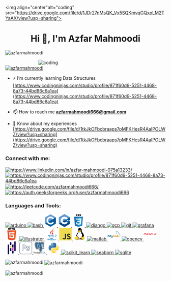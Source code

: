 <img align="center"alt="coding" src="https://drive.google.com/file/d/1JDr27nMsQK_Vx5SQKmvqGQxpLM2TYaAX/view?usp=sharing">
<h1 align="center">Hi 👋, I'm Azfar Mahmoodi</h1>
<p align="left"> <img src="https://komarev.com/ghpvc/?username=azfarmahmoodi&label=Profile%20views&color=0e75b6&style=flat" alt="azfarmahmoodi" /> </p>
<img align="right"alt="coding" width="400" src="https://drive.google.com/file/d/1JDr27nMsQK_Vx5SQKmvqGQxpLM2TYaAX/view?usp=drive_link">
<p align="left"> <a href="https://github.com/ryo-ma/github-profile-trophy"><img src="https://github-profile-trophy.vercel.app/?username=azfarmahmoodi" alt="azfarmahmoodi" /></a> </p>

- ⚡ I’m currently learning Data Structures [https://www.codingninjas.com/studio/profile/871f60d9-5251-4468-8a73-44bd86c6a1ea](https://www.codingninjas.com/studio/profile/871f60d9-5251-4468-8a73-44bd86c6a1ea)

- 📫 How to reach me **azfarmahmoodi666@gmail.com**

- 📄 Know about my experiences [https://drive.google.com/file/d/1tkJkOFbcbraaps7pMFKHesR4AaIPOLWZ/view?usp=sharing](https://drive.google.com/file/d/1tkJkOFbcbraaps7pMFKHesR4AaIPOLWZ/view?usp=sharing)

<h3 align="left">Connect with me:</h3>
<p align="left">
<a href="https://linkedin.com/in/https://www.linkedin.com/in/azfar-mahmoodi-075a13233/" target="blank"><img align="center" src="https://raw.githubusercontent.com/rahuldkjain/github-profile-readme-generator/master/src/images/icons/Social/linked-in-alt.svg" alt="https://www.linkedin.com/in/azfar-mahmoodi-075a13233/" height="30" width="40" /></a>
<a href="https://www.codechef.com/users/https://www.codingninjas.com/studio/profile/871f60d9-5251-4468-8a73-44bd86c6a1ea" target="blank"><img align="center" src="https://cdn.jsdelivr.net/npm/simple-icons@3.1.0/icons/codechef.svg" alt="https://www.codingninjas.com/studio/profile/871f60d9-5251-4468-8a73-44bd86c6a1ea" height="30" width="40" /></a>
<a href="https://www.leetcode.com/https://leetcode.com/azfarmahmoodi666/" target="blank"><img align="center" src="https://raw.githubusercontent.com/rahuldkjain/github-profile-readme-generator/master/src/images/icons/Social/leet-code.svg" alt="https://leetcode.com/azfarmahmoodi666/" height="30" width="40" /></a>
<a href="https://auth.geeksforgeeks.org/user/https://auth.geeksforgeeks.org/user/azfarmahmoodi666" target="blank"><img align="center" src="https://raw.githubusercontent.com/rahuldkjain/github-profile-readme-generator/master/src/images/icons/Social/geeks-for-geeks.svg" alt="https://auth.geeksforgeeks.org/user/azfarmahmoodi666" height="30" width="40" /></a>
</p>

<h3 align="left">Languages and Tools:</h3>
<p align="left"> <a href="https://www.arduino.cc/" target="_blank" rel="noreferrer"> <img src="https://cdn.worldvectorlogo.com/logos/arduino-1.svg" alt="arduino" width="40" height="40"/> </a> <a href="https://www.gnu.org/software/bash/" target="_blank" rel="noreferrer"> <img src="https://www.vectorlogo.zone/logos/gnu_bash/gnu_bash-icon.svg" alt="bash" width="40" height="40"/> </a> <a href="https://www.cprogramming.com/" target="_blank" rel="noreferrer"> <img src="https://raw.githubusercontent.com/devicons/devicon/master/icons/c/c-original.svg" alt="c" width="40" height="40"/> </a> <a href="https://www.w3schools.com/cpp/" target="_blank" rel="noreferrer"> <img src="https://raw.githubusercontent.com/devicons/devicon/master/icons/cplusplus/cplusplus-original.svg" alt="cplusplus" width="40" height="40"/> </a> <a href="https://www.w3schools.com/css/" target="_blank" rel="noreferrer"> <img src="https://raw.githubusercontent.com/devicons/devicon/master/icons/css3/css3-original-wordmark.svg" alt="css3" width="40" height="40"/> </a> <a href="https://www.djangoproject.com/" target="_blank" rel="noreferrer"> <img src="https://cdn.worldvectorlogo.com/logos/django.svg" alt="django" width="40" height="40"/> </a> <a href="https://cloud.google.com" target="_blank" rel="noreferrer"> <img src="https://www.vectorlogo.zone/logos/google_cloud/google_cloud-icon.svg" alt="gcp" width="40" height="40"/> </a> <a href="https://git-scm.com/" target="_blank" rel="noreferrer"> <img src="https://www.vectorlogo.zone/logos/git-scm/git-scm-icon.svg" alt="git" width="40" height="40"/> </a> <a href="https://grafana.com" target="_blank" rel="noreferrer"> <img src="https://www.vectorlogo.zone/logos/grafana/grafana-icon.svg" alt="grafana" width="40" height="40"/> </a> <a href="https://www.w3.org/html/" target="_blank" rel="noreferrer"> <img src="https://raw.githubusercontent.com/devicons/devicon/master/icons/html5/html5-original-wordmark.svg" alt="html5" width="40" height="40"/> </a> <a href="https://www.adobe.com/in/products/illustrator.html" target="_blank" rel="noreferrer"> <img src="https://www.vectorlogo.zone/logos/adobe_illustrator/adobe_illustrator-icon.svg" alt="illustrator" width="40" height="40"/> </a> <a href="https://www.java.com" target="_blank" rel="noreferrer"> <img src="https://raw.githubusercontent.com/devicons/devicon/master/icons/java/java-original.svg" alt="java" width="40" height="40"/> </a> <a href="https://developer.mozilla.org/en-US/docs/Web/JavaScript" target="_blank" rel="noreferrer"> <img src="https://raw.githubusercontent.com/devicons/devicon/master/icons/javascript/javascript-original.svg" alt="javascript" width="40" height="40"/> </a> <a href="https://www.linux.org/" target="_blank" rel="noreferrer"> <img src="https://raw.githubusercontent.com/devicons/devicon/master/icons/linux/linux-original.svg" alt="linux" width="40" height="40"/> </a> <a href="https://www.mathworks.com/" target="_blank" rel="noreferrer"> <img src="https://upload.wikimedia.org/wikipedia/commons/2/21/Matlab_Logo.png" alt="matlab" width="40" height="40"/> </a> <a href="https://www.mysql.com/" target="_blank" rel="noreferrer"> <img src="https://raw.githubusercontent.com/devicons/devicon/master/icons/mysql/mysql-original-wordmark.svg" alt="mysql" width="40" height="40"/> </a> <a href="https://opencv.org/" target="_blank" rel="noreferrer"> <img src="https://www.vectorlogo.zone/logos/opencv/opencv-icon.svg" alt="opencv" width="40" height="40"/> </a> <a href="https://www.oracle.com/" target="_blank" rel="noreferrer"> <img src="https://raw.githubusercontent.com/devicons/devicon/master/icons/oracle/oracle-original.svg" alt="oracle" width="40" height="40"/> </a> <a href="https://pandas.pydata.org/" target="_blank" rel="noreferrer"> <img src="https://raw.githubusercontent.com/devicons/devicon/2ae2a900d2f041da66e950e4d48052658d850630/icons/pandas/pandas-original.svg" alt="pandas" width="40" height="40"/> </a> <a href="https://www.photoshop.com/en" target="_blank" rel="noreferrer"> <img src="https://raw.githubusercontent.com/devicons/devicon/master/icons/photoshop/photoshop-line.svg" alt="photoshop" width="40" height="40"/> </a> <a href="https://www.postgresql.org" target="_blank" rel="noreferrer"> <img src="https://raw.githubusercontent.com/devicons/devicon/master/icons/postgresql/postgresql-original-wordmark.svg" alt="postgresql" width="40" height="40"/> </a> <a href="https://www.python.org" target="_blank" rel="noreferrer"> <img src="https://raw.githubusercontent.com/devicons/devicon/master/icons/python/python-original.svg" alt="python" width="40" height="40"/> </a> <a href="https://scikit-learn.org/" target="_blank" rel="noreferrer"> <img src="https://upload.wikimedia.org/wikipedia/commons/0/05/Scikit_learn_logo_small.svg" alt="scikit_learn" width="40" height="40"/> </a> <a href="https://seaborn.pydata.org/" target="_blank" rel="noreferrer"> <img src="https://seaborn.pydata.org/_images/logo-mark-lightbg.svg" alt="seaborn" width="40" height="40"/> </a> <a href="https://www.sqlite.org/" target="_blank" rel="noreferrer"> <img src="https://www.vectorlogo.zone/logos/sqlite/sqlite-icon.svg" alt="sqlite" width="40" height="40"/> </a> </p>

<p><img align="left" src="https://github-readme-stats.vercel.app/api/top-langs?username=azfarmahmoodi&show_icons=true&locale=en&layout=compact" alt="azfarmahmoodi" /></p>

<p>&nbsp;<img align="center" src="https://github-readme-stats.vercel.app/api?username=azfarmahmoodi&show_icons=true&locale=en" alt="azfarmahmoodi" /></p>

<p><img align="center" src="https://github-readme-streak-stats.herokuapp.com/?user=azfarmahmoodi&" alt="azfarmahmoodi" /></p>

